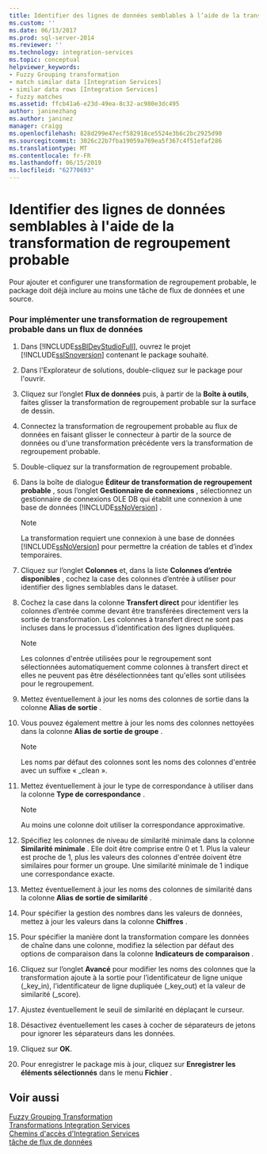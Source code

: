 ```yaml
---
title: Identifier des lignes de données semblables à l’aide de la transformation de regroupement probable | Microsoft Docs
ms.custom: ''
ms.date: 06/13/2017
ms.prod: sql-server-2014
ms.reviewer: ''
ms.technology: integration-services
ms.topic: conceptual
helpviewer_keywords:
- Fuzzy Grouping transformation
- match similar data [Integration Services]
- similar data rows [Integration Services]
- fuzzy matches
ms.assetid: ffcb41a6-e23d-49ea-8c32-ac980e3dc495
author: janinezhang
ms.author: janinez
manager: craigg
ms.openlocfilehash: 828d299e47ecf582918ce5524e3b6c2bc2925d90
ms.sourcegitcommit: 3026c22b7fba19059a769ea5f367c4f51efaf286
ms.translationtype: MT
ms.contentlocale: fr-FR
ms.lasthandoff: 06/15/2019
ms.locfileid: "62770693"
---
```

# <a name="identify-similar-data-rows-by-using-the-fuzzy-grouping-transformation"></a>Identifier des lignes de données semblables à l'aide de la transformation de regroupement probable
  Pour ajouter et configurer une transformation de regroupement probable, le package doit déjà inclure au moins une tâche de flux de données et une source.  
  
### <a name="to-implement-fuzzy-grouping-transformation-in-a-data-flow"></a>Pour implémenter une transformation de regroupement probable dans un flux de données  
  
1.  Dans [!INCLUDE[ssBIDevStudioFull](../../../includes/ssbidevstudiofull-md.md)], ouvrez le projet [!INCLUDE[ssISnoversion](../../../includes/ssisnoversion-md.md)] contenant le package souhaité.  
  
2.  Dans l'Explorateur de solutions, double-cliquez sur le package pour l'ouvrir.  
  
3.  Cliquez sur l’onglet **Flux de données** puis, à partir de la **Boîte à outils**, faites glisser la transformation de regroupement probable sur la surface de dessin.  
  
4.  Connectez la transformation de regroupement probable au flux de données en faisant glisser le connecteur à partir de la source de données ou d'une transformation précédente vers la transformation de regroupement probable.  
  
5.  Double-cliquez sur la transformation de regroupement probable.  
  
6.  Dans la boîte de dialogue **Éditeur de transformation de regroupement probable** , sous l’onglet **Gestionnaire de connexions** , sélectionnez un gestionnaire de connexions OLE DB qui établit une connexion à une base de données [!INCLUDE[ssNoVersion](../../../includes/ssnoversion-md.md)] .  
  
    > [!NOTE]  
    >  La transformation requiert une connexion à une base de données [!INCLUDE[ssNoVersion](../../../includes/ssnoversion-md.md)] pour permettre la création de tables et d’index temporaires.  
  
7.  Cliquez sur l’onglet **Colonnes** et, dans la liste **Colonnes d’entrée disponibles** , cochez la case des colonnes d’entrée à utiliser pour identifier des lignes semblables dans le dataset.  
  
8.  Cochez la case dans la colonne **Transfert direct** pour identifier les colonnes d’entrée comme devant être transférées directement vers la sortie de transformation. Les colonnes à transfert direct ne sont pas incluses dans le processus d'identification des lignes dupliquées.  
  
    > [!NOTE]  
    >  Les colonnes d'entrée utilisées pour le regroupement sont sélectionnées automatiquement comme colonnes à transfert direct et elles ne peuvent pas être désélectionnées tant qu'elles sont utilisées pour le regroupement.  
  
9. Mettez éventuellement à jour les noms des colonnes de sortie dans la colonne **Alias de sortie** .  
  
10. Vous pouvez également mettre à jour les noms des colonnes nettoyées dans la colonne **Alias de sortie de groupe** .  
  
    > [!NOTE]  
    >  Les noms par défaut des colonnes sont les noms des colonnes d'entrée avec un suffixe « _clean ».  
  
11. Mettez éventuellement à jour le type de correspondance à utiliser dans la colonne **Type de correspondance** .  
  
    > [!NOTE]  
    >  Au moins une colonne doit utiliser la correspondance approximative.  
  
12. Spécifiez les colonnes de niveau de similarité minimale dans la colonne **Similarité minimale** . Elle doit être comprise entre 0 et 1. Plus la valeur est proche de 1, plus les valeurs des colonnes d'entrée doivent être similaires pour former un groupe. Une similarité minimale de 1 indique une correspondance exacte.  
  
13. Mettez éventuellement à jour les noms des colonnes de similarité dans la colonne **Alias de sortie de similarité** .  
  
14. Pour spécifier la gestion des nombres dans les valeurs de données, mettez à jour les valeurs dans la colonne **Chiffres** .  
  
15. Pour spécifier la manière dont la transformation compare les données de chaîne dans une colonne, modifiez la sélection par défaut des options de comparaison dans la colonne **Indicateurs de comparaison** .  
  
16. Cliquez sur l’onglet **Avancé** pour modifier les noms des colonnes que la transformation ajoute à la sortie pour l’identificateur de ligne unique (_key_in), l’identificateur de ligne dupliquée (_key_out) et la valeur de similarité (_score).  
  
17. Ajustez éventuellement le seuil de similarité en déplaçant le curseur.  
  
18. Désactivez éventuellement les cases à cocher de séparateurs de jetons pour ignorer les séparateurs dans les données.  
  
19. Cliquez sur **OK**.  
  
20. Pour enregistrer le package mis à jour, cliquez sur **Enregistrer les éléments sélectionnés** dans le menu **Fichier** .  
  
## <a name="see-also"></a>Voir aussi  
 [Fuzzy Grouping Transformation](fuzzy-grouping-transformation.md)   
 [Transformations Integration Services](integration-services-transformations.md)   
 [Chemins d'accès d'Integration Services](../integration-services-paths.md)   
 [tâche de flux de données](../../control-flow/data-flow-task.md)  
  
  
